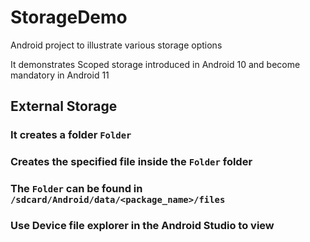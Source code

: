 # StorageDemo

Android project to illustrate various storage options

It demonstrates Scoped storage introduced in Android 10 and become mandatory in Android 11

## External Storage
### It creates a folder `Folder`
### Creates the specified file inside the `Folder` folder
### The `Folder` can be found in `/sdcard/Android/data/<package_name>/files`
### Use Device file explorer in the Android Studio to view
